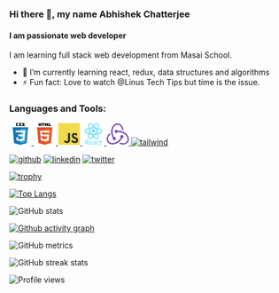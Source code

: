 ### Hi there 👋, my name Abhishek Chatterjee
#### I am passionate web developer
I am learning full stack web development from Masai School.

- 🌱 I’m currently learning react, redux, data structures and algorithms  
- ⚡ Fun fact: Love to watch @Linus Tech Tips but time is the issue. 

<h3 align="left">Languages and Tools:</h3>
<p align="left"> <a href="https://www.w3schools.com/css/" target="_blank" rel="noreferrer"> <img src="https://raw.githubusercontent.com/devicons/devicon/master/icons/css3/css3-original-wordmark.svg" alt="css3" width="40" height="40"/> </a> <a href="https://www.w3.org/html/" target="_blank" rel="noreferrer"> <img src="https://raw.githubusercontent.com/devicons/devicon/master/icons/html5/html5-original-wordmark.svg" alt="html5" width="40" height="40"/> </a> <a href="https://developer.mozilla.org/en-US/docs/Web/JavaScript" target="_blank" rel="noreferrer"> <img src="https://raw.githubusercontent.com/devicons/devicon/master/icons/javascript/javascript-original.svg" alt="javascript" width="40" height="40"/> </a> <a href="https://reactjs.org/" target="_blank" rel="noreferrer"> <img src="https://raw.githubusercontent.com/devicons/devicon/master/icons/react/react-original-wordmark.svg" alt="react" width="40" height="40"/> </a> <a href="https://redux.js.org" target="_blank" rel="noreferrer"> <img src="https://raw.githubusercontent.com/devicons/devicon/master/icons/redux/redux-original.svg" alt="redux" width="40" height="40"/> </a> <a href="https://tailwindcss.com/" target="_blank" rel="noreferrer"> <img src="https://www.vectorlogo.zone/logos/tailwindcss/tailwindcss-icon.svg" alt="tailwind" width="40" height="40"/> </a> </p>


[<img src='https://cdn.jsdelivr.net/npm/simple-icons@3.0.1/icons/github.svg' alt='github' height='40'>](https://github.com/abhishek1337chatterjee)  [<img src='https://cdn.jsdelivr.net/npm/simple-icons@3.0.1/icons/linkedin.svg' alt='linkedin' height='40'>](https://www.linkedin.com/in/abhishekchatterjee-saheb1337/)  [<img src='https://cdn.jsdelivr.net/npm/simple-icons@3.0.1/icons/twitter.svg' alt='twitter' height='40'>](https://twitter.com/saheb1337)  

[![trophy](https://github-profile-trophy.vercel.app/?username=abhishek1337chatterjee)](https://github.com/ryo-ma/github-profile-trophy)

[![Top Langs](https://github-readme-stats.vercel.app/api/top-langs/?username=abhishek1337chatterjee)](https://github.com/anuraghazra/github-readme-stats)

![GitHub stats](https://github-readme-stats.vercel.app/api?username=abhishek1337chatterjee&show_icons=true&count_private=true)  

[![Github activity graph](https://github-readme-activity-graph.cyclic.app/graph?username=Ashutosh00710&theme=dracula)](https://github.com/ashutosh00710/github-readme-activity-graph)

![GitHub metrics](https://metrics.lecoq.io/abhishek1337chatterjee)  

![GitHub streak stats](https://streak-stats.demolab.com/?user=abhishek1337chatterjee)  

![Profile views](https://gpvc.arturio.dev/abhishek1337chatterjee)  
